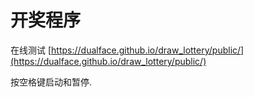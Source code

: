# 开奖程序

在线测试 [https://dualface.github.io/draw_lottery/public/](https://dualface.github.io/draw_lottery/public/)

按空格键启动和暂停.
